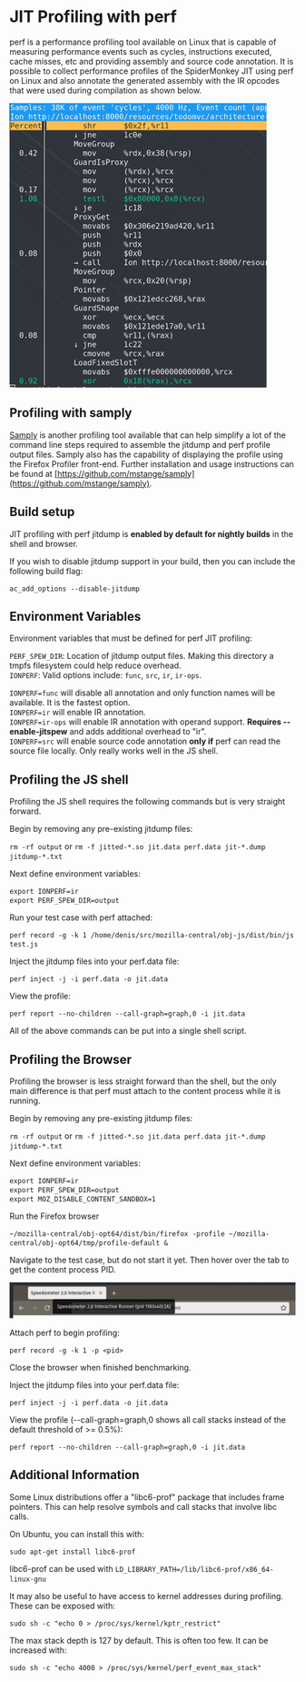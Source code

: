 # JIT Profiling with perf

perf is a performance profiling tool available on Linux that is capable of measuring performance events such as cycles, instructions executed, cache misses, etc and providing assembly and source code annotation.
It is possible to collect performance profiles of the SpiderMonkey JIT using perf on Linux and also annotate the generated assembly with the IR opcodes that were used during compilation as shown below.

![](img/annotation.png)

## Profiling with samply

[Samply](https://github.com/mstange/samply) is another profiling tool available that can help simplify a lot of the command line steps required to assemble the jitdump and perf profile output files.
Samply also has the capability of displaying the profile using the Firefox Profiler front-end.  Further installation and usage instructions can be found at [https://github.com/mstange/samply](https://github.com/mstange/samply).

## Build setup

JIT profiling with perf jitdump is **enabled by default for nightly builds** in the shell and browser.

If you wish to disable jitdump support in your build, then you can include the following build flag:

```
ac_add_options --disable-jitdump
```

## Environment Variables

Environment variables that must be defined for perf JIT profiling:

`PERF_SPEW_DIR`: Location of jitdump output files.  Making this directory a tmpfs filesystem could help reduce overhead.\
`IONPERF`: Valid options include: `func`, `src`, `ir`, `ir-ops`.

`IONPERF=func` will disable all annotation and only function names will be available. It is the fastest option.\
`IONPERF=ir` will enable IR annotation.\
`IONPERF=ir-ops` will enable IR annotation with operand support.  **Requires --enable-jitspew** and adds additional overhead to "ir".\
`IONPERF=src` will enable source code annotation **only if** perf can read the source file locally.  Only really works well in the JS shell.

## Profiling the JS shell

Profiling the JS shell requires the following commands but is very straight forward.

Begin by removing any pre-existing jitdump files:

`rm -rf output` or `rm -f jitted-*.so jit.data perf.data jit-*.dump jitdump-*.txt`

Next define environment variables:
```
export IONPERF=ir
export PERF_SPEW_DIR=output
```

Run your test case with perf attached:
```
perf record -g -k 1 /home/denis/src/mozilla-central/obj-js/dist/bin/js test.js
```

Inject the jitdump files into your perf.data file:
```
perf inject -j -i perf.data -o jit.data
```

View the profile:
```
perf report --no-children --call-graph=graph,0 -i jit.data
```

All of the above commands can be put into a single shell script.

## Profiling the Browser

Profiling the browser is less straight forward than the shell, but the only main difference is that perf must attach to the content process while it is running.

Begin by removing any pre-existing jitdump files:

`rm -rf output` or `rm -f jitted-*.so jit.data perf.data jit-*.dump jitdump-*.txt`

Next define environment variables:
```
export IONPERF=ir
export PERF_SPEW_DIR=output
export MOZ_DISABLE_CONTENT_SANDBOX=1
```

Run the Firefox browser
```
~/mozilla-central/obj-opt64/dist/bin/firefox -profile ~/mozilla-central/obj-opt64/tmp/profile-default &
```

Navigate to the test case, but do not start it yet.  Then hover over the tab to get the content process PID.

![](img/pid.png)

Attach perf to begin profiling:
```
perf record -g -k 1 -p <pid>
```

Close the browser when finished benchmarking.

Inject the jitdump files into your perf.data file:
```
perf inject -j -i perf.data -o jit.data
```

View the profile (--call-graph=graph,0 shows all call stacks instead of the default threshold of >= 0.5%):
```
perf report --no-children --call-graph=graph,0 -i jit.data
```

## Additional Information

Some Linux distributions offer a "libc6-prof" package that includes frame pointers.  This can help resolve symbols and call stacks that involve libc calls.

On Ubuntu, you can install this with:
```
sudo apt-get install libc6-prof
```

libc6-prof can be used with `LD_LIBRARY_PATH=/lib/libc6-prof/x86_64-linux-gnu`

It may also be useful to have access to kernel addresses during profiling. These can be exposed with:
```
sudo sh -c "echo 0 > /proc/sys/kernel/kptr_restrict"
```

The max stack depth is 127 by default. This is often too few. It can be increased with:
```
sudo sh -c "echo 4000 > /proc/sys/kernel/perf_event_max_stack"
```
